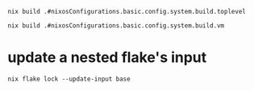 
```
nix build .#nixosConfigurations.basic.config.system.build.toplevel
```

```
nix build .#nixosConfigurations.basic.config.system.build.vm
```

# update a nested flake's input

```
nix flake lock --update-input base
```

